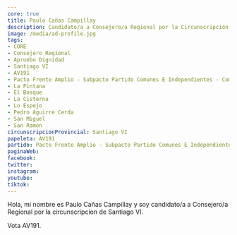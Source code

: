 ```yaml
---
core: true
title: Paulo Cañas Campillay
description: Candidato/a a Consejero/a Regional por la Circunscripción de Santiago VI
image: /media/ad-profile.jpg
tags:
- CORE
- Consejero Regional
- Apruebo Dignidad
- Santiago VI
- AV191
- Pacto Frente Amplio - Subpacto Partido Comunes E Independientes - Comunes
- La Pintana
- El Bosque
- La Cisterna
- Lo Espejo
- Pedro Aguirre Cerda
- San Miguel
- San Ramon
circunscripcionProvincial: Santiago VI
papeleta: AV191
partido: Pacto Frente Amplio - Subpacto Partido Comunes E Independientes - Comunes
paginaWeb:
facebook:
twitter:
instagram:
youtube:
tiktok:
---
```

Hola, mi nombre es Paulo Cañas Campillay y soy candidato/a a Consejero/a Regional por la circunscripcion de Santiago VI.

Vota AV191.
